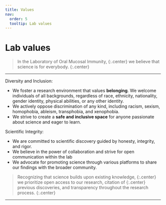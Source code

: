 ```yaml
---
title: Values
nav:
  order: 5
  tooltip: Lab values
---
```


# <i class="fas fa-hands-helping"></i>Lab values

> In the Laboratory of Oral Mucosal Immunity,
{:.center}
> we believe that science is for everybody.
{:.center}
---

Diversity and Inclusion:
- We foster a research environment that values **belonging**. We welcome individuals of all backgrounds, regardless of race, ethnicity, nationality, gender identity, physical abilities, or any other identity.
- We actively oppose discrimination of any kind, including racism, sexism, homophobia, ableism, transphobia, and xenophobia.
- We strive to create a **safe and inclusive space** for anyone passionate about science and eager to learn.

Scientific Integrity:
- We are committed to scientific discovery guided by honesty, integrity, and rigor.
- We believe in the power of collaboration and strive for open communication within the lab
- We advocate for promoting science through various platforms to share our findings with the broader community.

> Recognizing that science builds upon existing knowledge, 
{:.center}
> we prioritize open access to our research, citation of 
{:.center}
> previous discoveries, and transparency throughout the research process. 
{:.center}

---

